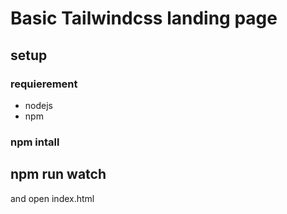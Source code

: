 
# Basic Tailwindcss landing page

## setup

### requierement
- nodejs
- npm

###	npm  intall

##  npm run watch


and open index.html 
